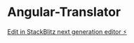 # Angular-Translator

[Edit in StackBlitz next generation editor ⚡️](https://stackblitz.com/~/github.com/NhutNguyenHCM/Angular-Translator)